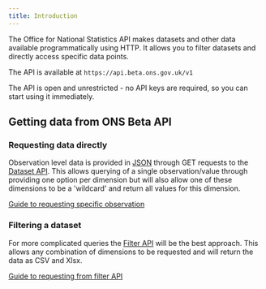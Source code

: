 ```yaml
---
title: Introduction
---
```


The Office for National Statistics API makes datasets and other data available programmatically using HTTP. It allows you to filter datasets and directly access specific data points.

The API is available at     `https://api.beta.ons.gov.uk/v1`

The API is open and unrestricted - no API keys are required, so you can start using it immediately.

## Getting data from ONS Beta API

### Requesting data directly
Observation level data is provided in [JSON](https://www.w3schools.com/js/js_json_intro.asp) through GET requests to the [Dataset API](https://developer.beta.ons.gov.uk/dataset/). This allows querying of a single observation/value through providing one option per dimension but will also allow one of these dimensions to be a 'wildcard' and return all values for this dimension. 

[Guide to requesting specific observation](/observations)


### Filtering a dataset
For more complicated queries the [Filter API](https://developer.beta.ons.gov.uk/filter/) will be the best approach. This allows any combination of dimensions to be requested and will return the data as CSV and Xlsx.

[Guide to requesting from filter API](/filters)